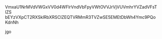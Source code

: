 VmxaU1NrMVdVWGxVV0d4WFlrVndVbFpyVWtOVVJrVjVUVmhrYVZadVFsTlZS
bEYzVXpCT2RXSklRbXRSClZEQTVRMmR3TVZwSE5EMEtDbWh4Ymc9PQoKdnNh

jgo